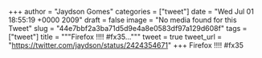 
+++
author = "Jaydson Gomes"
categories = ["tweet"]
date = "Wed Jul 01 18:55:19 +0000 2009"
draft = false
image = "No media found for this Tweet"
slug = "44e7bbf2a3ba71d5d9e4a8e0583df97a129d608f"
tags = ["tweet"]
title = """Firefox !!!! #fx35..."""
tweet = true
tweet_url = "https://twitter.com/jaydson/status/2424354671"
+++
Firefox !!!! #fx35
